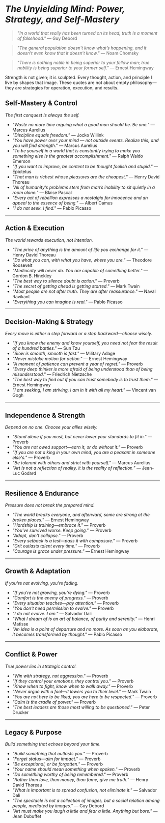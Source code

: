 # *The Unyielding Mind: Power, Strategy, and Self-Mastery*

> *"In a world that really has been turned on its head, truth is a moment of falsehood."* — Guy Debord  

> *"The general population doesn’t know what’s happening, and it doesn’t even know that it doesn’t know."* — Noam Chomsky  

> *"There is nothing noble in being superior to your fellow man; true nobility is being superior to your former self."* — Ernest Hemingway  

Strength is not given; it is sculpted. Every thought, action, and principle I live by shapes that image. These quotes are not about empty philosophy—they are strategies for operation, execution, and results. 

## **Self-Mastery & Control**  
*The first conquest is always the self.*  

- *"Waste no more time arguing what a good man should be. Be one."* — Marcus Aurelius  
- *"Discipline equals freedom."* — Jocko Willink  
- *"You have power over your mind — not outside events. Realize this, and you will find strength."* — Marcus Aurelius  
- *"To be yourself in a world that is constantly trying to make you something else is the greatest accomplishment."* — Ralph Waldo Emerson  
- *"If you want to improve, be content to be thought foolish and stupid."* — Epictetus  
- *"That man is richest whose pleasures are the cheapest."* — Henry David Thoreau  
- *"All of humanity’s problems stem from man’s inability to sit quietly in a room alone."* — Blaise Pascal  
- *"Every act of rebellion expresses a nostalgia for innocence and an appeal to the essence of being."* — Albert Camus  
- *"I do not seek. I find."* — Pablo Picasso  

---

## **Action & Execution**  
*The world rewards execution, not intention.*  

- *"The price of anything is the amount of life you exchange for it."* — Henry David Thoreau  
- *"Do what you can, with what you have, where you are."* — Theodore Roosevelt  
- *"Mediocrity will never do. You are capable of something better."* — Gordon B. Hinckley  
- *"The best way to silence doubt is action."* — Proverb  
- *"The secret of getting ahead is getting started."* — Mark Twain  
- *"Most people are not after truth. They are after reassurance."* — Naval Ravikant  
- *"Everything you can imagine is real."* — Pablo Picasso  

---

## **Decision-Making & Strategy**  
*Every move is either a step forward or a step backward—choose wisely.*  

- *"If you know the enemy and know yourself, you need not fear the result of a hundred battles."* — Sun Tzu  
- *"Slow is smooth, smooth is fast."* — Military Adage  
- *"Never mistake motion for action."* — Ernest Hemingway  
- *"A moment of patience can prevent a year of regret."* — Proverb  
- *"Every deep thinker is more afraid of being understood than of being misunderstood."* — Friedrich Nietzsche  
- *"The best way to find out if you can trust somebody is to trust them."* — Ernest Hemingway  
- *"I am seeking, I am striving, I am in it with all my heart."* — Vincent van Gogh  

---

## **Independence & Strength**  
*Depend on no one. Choose your allies wisely.*  

- *"Stand alone if you must, but never lower your standards to fit in."* — Proverb  
- *"You are not owed support—earn it, or do without it."* — Proverb  
- *"If you are not a king in your own mind, you are a peasant in someone else's."* — Proverb  
- *"Be tolerant with others and strict with yourself."* — Marcus Aurelius  
- *"Art is not a reflection of reality, it is the reality of reflection."* — Jean-Luc Godard  

---

## **Resilience & Endurance**  
*Pressure does not break the prepared mind.*  

- *"The world breaks everyone, and afterward, some are strong at the broken places."* — Ernest Hemingway  
- *"Hardship is training—embrace it."* — Proverb  
- *"You've survived worse. Keep going."* — Proverb  
- *"Adapt, don't collapse."* — Proverb  
- *"Every setback is a test—pass it with composure."* — Proverb  
- *"Grit outlasts talent every time."* — Proverb  
- *"Courage is grace under pressure."* — Ernest Hemingway  

---

## **Growth & Adaptation**  
*If you're not evolving, you're fading.*  

- *"If you're not growing, you're dying."* — Proverb  
- *"Comfort is the enemy of progress."* — Proverb  
- *"Every situation teaches—pay attention."* — Proverb  
- *"You don't need permission to evolve."* — Proverb  
- *"I do not evolve. I am."* — Salvador Dalí  
- *"What I dream of is an art of balance, of purity and serenity."* — Henri Matisse  
- *"An idea is a point of departure and no more. As soon as you elaborate, it becomes transformed by thought."* — Pablo Picasso  

---

## **Conflict & Power**  
*True power lies in strategic control.*  

- *"Win with strategy, not aggression."* — Proverb  
- *"If they control your emotions, they control you."* — Proverb  
- *"Know when to fight, know when to walk away."* — Proverb  
- *"Never argue with a fool—it lowers you to their level."* — Mark Twain  
- *"You are not here to be liked; you are here to be respected."* — Proverb  
- *"Calm is the cradle of power."* — Proverb  
- *"The best leaders are those most willing to be questioned."* — Peter Drucker  

---

## **Legacy & Purpose**  
*Build something that echoes beyond your time.*  

- *"Build something that outlasts you."* — Proverb  
- *"Forget status—aim for impact."* — Proverb  
- *"Be exceptional, or be forgotten."* — Proverb  
- *"Your name should mean something when spoken."* — Proverb  
- *"Do something worthy of being remembered."* — Proverb  
- *"Rather than love, than money, than fame, give me truth."* — Henry David Thoreau  
- *"What is important is to spread confusion, not eliminate it."* — Salvador Dalí  
- *"The spectacle is not a collection of images, but a social relation among people, mediated by images."* — Guy Debord  
- *"Art must make you laugh a little and fear a little. Anything but bore."* — Jean Dubuffet  